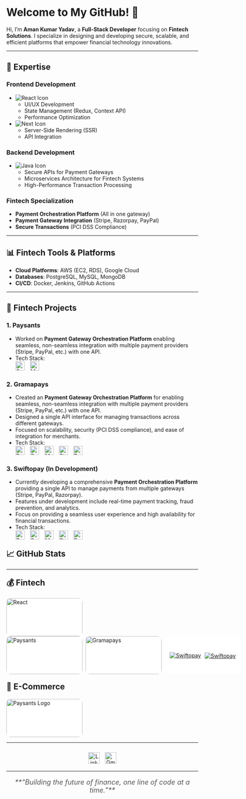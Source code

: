 # Welcome to My GitHub! 👋

Hi, I’m **Aman Kumar Yadav**, a **Full-Stack Developer** focusing on **Fintech Solutions**. I specialize in designing and developing secure, scalable, and efficient platforms that empower financial technology innovations.

---

## 💼 Expertise  

### Frontend Development   
- ![React Icon](https://img.shields.io/badge/React-Intermediate-blue?style=flat&logo=react&logoColor=white)
  - UI/UX Development  
  - State Management (Redux, Context API)  
  - Performance Optimization  
- ![Next Icon](https://img.shields.io/badge/Next.Js-Beginer-red?style=flat&logo=next.js&logoColor=white)
  - Server-Side Rendering (SSR)  
  - API Integration  

### Backend Development  
- ![Java Icon](https://img.shields.io/badge/JAVA-Expert-brightgreen?style=flat&logo=springboot&logoColor=white)
  - Secure APIs for Payment Gateways  
  - Microservices Architecture for Fintech Systems  
  - High-Performance Transaction Processing  

### Fintech Specialization  
- **Payment Orchestration Platform** (All in one gateway)  
- **Payment Gateway Integration** (Stripe, Razorpay, PayPal)  
- **Secure Transactions** (PCI DSS Compliance) 

---

## 📊 Fintech Tools & Platforms  
- **Cloud Platforms**: AWS (EC2, RDS), Google Cloud  
- **Databases**: PostgreSQL, MySQL, MongoDB  
- **CI/CD**: Docker, Jenkins, GitHub Actions  

---

## 🌟 Fintech Projects  

### 1. **Paysants**  
   - Worked on **Payment Gateway Orchestration Platform** enabling seamless, non-seamless integration with multiple payment providers (Stripe, PayPal, etc.) with one API.  
   - Tech Stack:  
     <img src="https://img.shields.io/badge/Spring_Boot-blue?style=flat&logo=springboot&logoColor=white" alt="Spring Boot" style="height: 24px; margin-right: 10px;" />
     <img src="https://img.shields.io/badge/MySQL-blue?style=flat&logo=mysql&logoColor=white" alt="MySQL" style="height: 24px;" />

### 2. **Gramapays**  
   - Created an **Payment Gateway Orchestration Platform** for enabling seamless, non-seamless integration with multiple payment providers (Stripe, PayPal, etc.) with one API.  
   - Designed a single API interface for managing transactions across different gateways.  
   - Focused on scalability, security (PCI DSS compliance), and ease of integration for merchants.  
   - Tech Stack:  
     <img src="https://img.shields.io/badge/React-blue?style=flat&logo=react&logoColor=white" alt="React" style="height: 24px; margin-right: 10px;" />
     <img src="https://img.shields.io/badge/Spring_Boot-blue?style=flat&logo=springboot&logoColor=white" alt="Spring Boot" style="height: 24px; margin-right: 10px;" />
     <img src="https://img.shields.io/badge/MySQL-blue?style=flat&logo=mysql&logoColor=white" alt="MySQL" style="height: 24px; margin-right: 10px;" />
     <img src="https://img.shields.io/badge/Stripe-blue?style=flat&logo=stripe&logoColor=white" alt="Stripe" style="height: 24px; margin-right: 10px;" />
     <img src="https://img.shields.io/badge/Razorpay-blue?style=flat&logo=razorpay&logoColor=white" alt="Razorpay" style="height: 24px;" />

### 3. **Swiftopay** (In Development)  
   - Currently developing a comprehensive **Payment Orchestration Platform** providing a single API to manage payments from multiple gateways (Stripe, PayPal, Razorpay).  
   - Features under development include real-time payment tracking, fraud prevention, and analytics.  
   - Focus on providing a seamless user experience and high availability for financial transactions.  
   - Tech Stack:  
     <img src="https://img.shields.io/badge/React-blue?style=flat&logo=react&logoColor=white" alt="React" style="height: 24px; margin-right: 10px;" />
     <img src="https://img.shields.io/badge/Spring_Boot-blue?style=flat&logo=springboot&logoColor=white" alt="Spring Boot" style="height: 24px; margin-right: 10px;" />
     <img src="https://img.shields.io/badge/MySQL-blue?style=flat&logo=mysql&logoColor=white" alt="MySQL" style="height: 24px; margin-right: 10px;" />
     <img src="https://img.shields.io/badge/Stripe-blue?style=flat&logo=stripe&logoColor=white" alt="Stripe" style="height: 24px; margin-right: 10px;" />
     <img src="https://img.shields.io/badge/Razorpay-blue?style=flat&logo=razorpay&logoColor=white" alt="Razorpay" style="height: 24px;" />


<h2 style="margin: 20px 0;">📈 GitHub Stats</h2>

---

<h2 style="margin: 20px 0;">💰 Fintech</h2>
 <img src="https://paysants.com/assets/img/logo_1.png" alt="React"  width="200" height="100" style="background-color: white; border-radius: 10px; object-fit: contain;" />
<div style="display: flex; gap: 8px;">
    <a href="https://paysants.com">
        <img src="https://paysants.com/assets/img/logo_1.png" alt="Paysants" width="200" height="100" style="background-color: white; border-radius: 10px; object-fit: contain;" />
    </a>
    <a href="https://gramapays.com">
        <img src="https://gramapays.com/storage/assets/img/gramapay_logo_primary_blue_logo.png" alt="Gramapays" width="200" height="100" style="background-color: white; border-radius: 10px; object-fit: contain;" />
    </a>
    <a href="https://swiftopay.com">
        <span style="
            height: 100px;
            width: 200px;
            background-color: white;
            border-radius: 10px;
            display: flex;
            justify-content: center;
            align-items: center;
            gap: 10px;
        ">
            <img src="https://accounts.swiftopay.com/assets/logo-sm-B7BxLxAo.png" alt="Swiftopay" style="max-height: 30%; max-width: 45%; object-fit: contain;" />
            <img src="https://onboarding.swiftopay.com/assets/logo-dark-DmLSIu_p.png" alt="Swiftopay" style="max-height: 80%; max-width: 60%; object-fit: contain; margin-top: 3px;" />
        </span>
    </a>
</div>


<h2 style="margin: 20px 0;">🛒 E-Commerce</h2>
<a href="https://medicalsurgicalsolutions.com">
    <img src="https://medicalsurgicalsolutions.com/_next/image?url=https%3A%2F%2Fres.cloudinary.com%2Fdvqwfpmxo%2Fimage%2Fupload%2Fv1731307505%2Fundefined%2FLOGONEW1copy.png&w=1920&q=75" alt="Paysants Logo" width="200" height="100" style="background-color: white; border-radius: 10px; object-fit: contain;" />
</a>

---

<div style="text-align: center; margin-top: 20px;">
  <img src="https://img.shields.io/badge/LinkedIn-blue?style=flat&logo=linkedin&logoColor=white" alt="LinkedIn" style="margin: 5px; height: 30px;">
  <img src="https://img.shields.io/badge/Gmail-red?style=flat&logo=gmail&logoColor=white" alt="Gmail" style="margin: 5px; height: 30px;">
</div>

---

<p style="font-style: italic; text-align: center; color: #555; font-size: 18px;">
  **“Building the future of finance, one line of code at a time.”**
</p>

